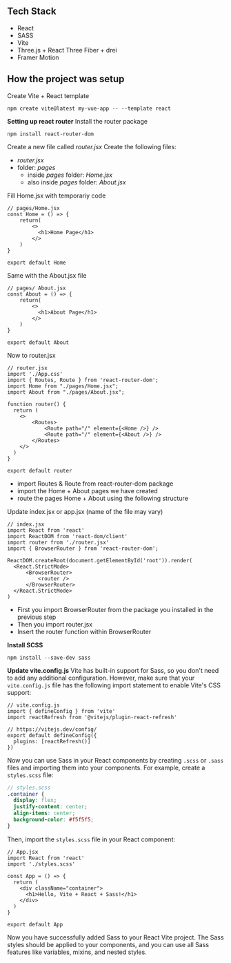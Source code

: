 
## Tech Stack
- React
- SASS
- Vite
- Three.js + React Three Fiber + drei
- Framer Motion

## How the project was setup
Create Vite + React template
```
npm create vite@latest my-vue-app -- --template react
```
**Setting up react router**
Install the router package
```
npm install react-router-dom
```

Create a new file called *router.jsx*
Create the following files:
- *router.jsx*
- folder: *pages*
    - inside *pages* folder: *Home.jsx*
    - also inside *pages* folder: *About.jsx*

Fill Home.jsx with temporariy code
```
// pages/Home.jsx
const Home = () => {  
    return(  
        <>  
          <h1>Home Page</h1>
        </>  
    )  
}  
  
export default Home
```

Same with the About.jsx file
```
// pages/ About.jsx
const About = () => {  
    return(  
        <>  
          <h1>About Page</h1>
        </>  
    )  
}  
  
export default About
```
Now to router.jsx
```
// router.jsx
import './App.css'  
import { Routes, Route } from 'react-router-dom';  
import Home from "./pages/Home.jsx"; 
import About from "./pages/About.jsx";  
  
function router() {  
  return (  
    <>  
        <Routes>  
            <Route path="/" element={<Home />} />  
            <Route path="/" element={<About />} /> 
        </Routes>  
    </>  
  )  
}  
  
export default router
```
- import Routes & Route from react-router-dom package
- import the Home + About pages we have created
- route the pages Home + About using the following structure

Update index.jsx or app.jsx (name of the file may vary)
```
// index.jsx
import React from 'react'  
import ReactDOM from 'react-dom/client'  
import router from './router.jsx'  
import { BrowserRouter } from 'react-router-dom';  
  
ReactDOM.createRoot(document.getElementById('root')).render(  
  <React.StrictMode>  
      <BrowserRouter>  
          <router />  
      </BrowserRouter>  
  </React.StrictMode>
)
```
- First you import BrowserRouter from the package you installed in the previous step
- Then you import router.jsx
- Insert the router function within BrowserRouter

**Install SCSS**
```
npm install --save-dev sass
```

**Update vite.config.js**
Vite has built-in support for Sass, so you don't need to add any additional configuration. However, make sure that your `vite.config.js` file has the following import statement to enable Vite's CSS support:
```
// vite.config.js
import { defineConfig } from 'vite'  
import reactRefresh from '@vitejs/plugin-react-refresh'  
  
// https://vitejs.dev/config/  
export default defineConfig({  
  plugins: [reactRefresh()]  
})
```

Now you can use Sass in your React components by creating `.scss` or `.sass` files and importing them into your components. For example, create a `styles.scss` file:
```scss
// styles.scss
.container {
  display: flex;
  justify-content: center;
  align-items: center;
  background-color: #f5f5f5;
}
```

Then, import the `styles.scss` file in your React component:
```
// App.jsx
import React from 'react'
import './styles.scss'

const App = () => {
  return (
    <div className="container">
      <h1>Hello, Vite + React + Sass!</h1>
    </div>
  )
}

export default App
```

Now you have successfully added Sass to your React Vite project. The Sass styles should be applied to your components, and you can use all Sass features like variables, mixins, and nested styles.